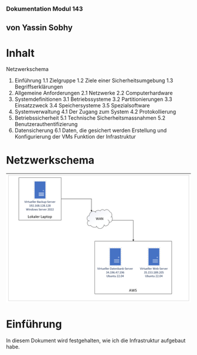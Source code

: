### Dokumentation Modul 143
## von Yassin Sobhy

# Inhalt
Netzwerkschema
1. Einführung
1.1	Zielgruppe
1.2 Ziele einer Sicherheitsumgebung
1.3 Begriffserklärungen
2. Allgemeine Anforderungen
2.1 Netzwerke
2.2 Computerhardware
3. Systemdefinitionen
3.1 Betriebssysteme
3.2 Partitionierungen
3.3 Einsatzzweck
3.4 Speichersysteme
3.5 Spezialsoftware
4. Systemverwaltung
4.1 Der Zugang zum System
4.2 Protokollierung
5. Betriebssicherheit
5.1 Technische Sicherheitsmassnahmen
5.2 Benutzerauthentifizierung
6. Datensicherung
6.1 Daten, die gesichert werden
Erstellung und Konfigurierung der VMs
Funktion der Infrastruktur

# Netzwerkschema
![](\Bilder\Netzwerkschema.png)

# Einführung
In diesem Dokument wird festgehalten, wie ich die Infrastruktur aufgebaut habe.

